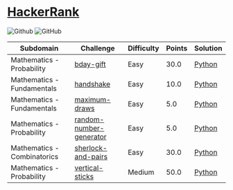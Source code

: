 # [HackerRank](https://www.hackerrank.com/)

![Github](https://img.shields.io/badge/languages-python-green.svg?longCache=true&style=for-the-badge)
![GitHub](https://img.shields.io/github/license/mashape/apistatus.svg?style=for-the-badge)

| Subdomain       |  Challenge      | Difficulty      |  Points         | Solution           
|---------------- | --------------- | --------------- | --------------- | -------- |
Mathematics - Probability       | [bday-gift](https://www.hackerrank.com/challenges/bday-gift/problem) | Easy | 30.0 | [Python](./Python/bday-gift.py)
Mathematics - Fundamentals      | [handshake](https://www.hackerrank.com/challenges/handshake/problem) | Easy | 10.0 | [Python](./Python/handshake.py)
Mathematics - Fundamentals      | [maximum-draws](https://www.hackerrank.com/challenges/maximum-draws/problem) | Easy | 5.0 | [Python](./Python/maximum-draws.py)
Mathematics - Probability       | [random-number-generator](https://www.hackerrank.com/challenges/random-number-generator/problem) | Easy | 5.0 | [Python](./Python/random-number-generator.py)
Mathematics - Combinatorics     | [sherlock-and-pairs](https://www.hackerrank.com/challenges/sherlock-and-pairs/problem) | Easy | 30.0 | [Python](./Python/sherlock-and-pairs.py)
Mathematics - Probability       | [vertical-sticks](https://www.hackerrank.com/challenges/vertical-sticks/problem) | Medium | 50.0 | [Python](./Python/vertical-sticks.py)
